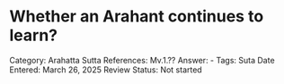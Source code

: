 # Whether an Arahant continues to learn?

Category: Arahatta
Sutta References: Mv.1.??
Answer: -
Tags: Suta
Date Entered: March 26, 2025
Review Status: Not started